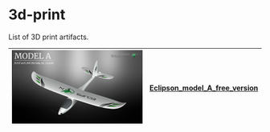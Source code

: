 # 3d-print
List of 3D print artifacts.

| ![plane](/Eclipson_model_A_free_version/docs/plane.png?s=100) | [Eclipson_model_A_free_version](/Eclipson_model_A_free_version) |
| --- | --- |
